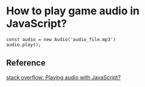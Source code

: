 # How to play game audio in JavaScript?

```
const audio = new Audio('audio_file.mp3')
audio.play();
```

## Reference

[stack overflow: Playing audio with JavaScript?](https://stackoverflow.com/questions/9419263/playing-audio-with-javascript)
